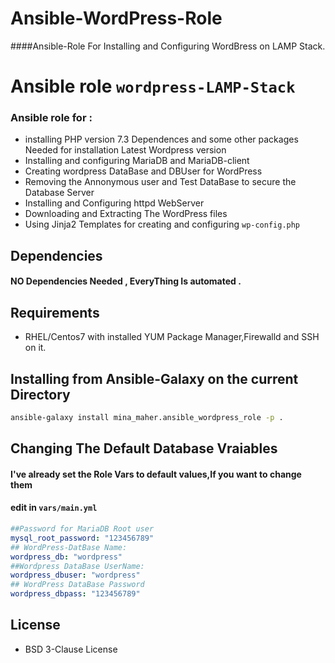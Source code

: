 # Ansible-WordPress-Role
####Ansible-Role For Installing and Configuring WordBress on LAMP Stack.
# Ansible role `wordpress-LAMP-Stack`

### Ansible role for :

- installing PHP version 7.3 Dependences  and some other packages Needed for installation Latest Wordpress version
- Installing and configuring MariaDB and MariaDB-client
- Creating wordpress DataBase and DBUser for WordPress
- Removing the Annonymous user and Test DataBase to secure the Database Server
- Installing and Configuring httpd WebServer
- Downloading and Extracting The WordPress files
- Using Jinja2 Templates for creating and configuring `wp-config.php`
## Dependencies

#### NO Dependencies Needed , EveryThing Is automated . 

## Requirements
- RHEL/Centos7 with installed YUM Package Manager,Firewalld and SSH on it.

## Installing from Ansible-Galaxy on the current Directory
 ```sh
 ansible-galaxy install mina_maher.ansible_wordpress_role -p .
```
## Changing The Default Database Vraiables
#### I've already set the Role Vars to default values,If you want to change them
#### edit in `vars/main.yml`
```yml
##Password for MariaDB Root user
mysql_root_password: "123456789"
## WordPress-DatBase Name:
wordpress_db: "wordpress"
##Wordpress DataBase UserName:
wordpress_dbuser: "wordpress"
## WordPress DataBase Password
wordpress_dbpass: "123456789"
```
## License
- BSD 3-Clause License
